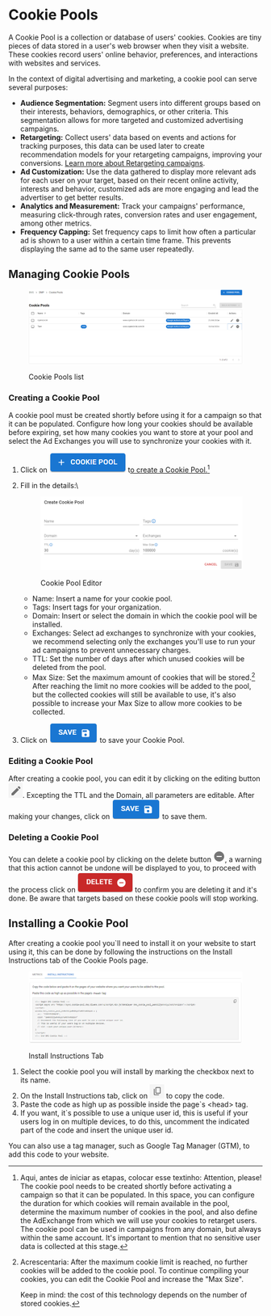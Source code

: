 # Cookie Pools

A Cookie Pool is a collection or database of users' cookies. Cookies are tiny pieces of data stored in a user's web browser when they visit a website. These cookies record users' online behavior, preferences, and interactions with websites and services.

In the context of digital advertising and marketing, a cookie pool can serve several purposes:

* **Audience Segmentation:** Segment users into different groups based on their interests, behaviors, demographics, or other criteria. This segmentation allows for more targeted and customized advertising campaigns.
* **Retargeting:** Collect users' data based on events and actions for tracking purposes, this data can be used later to create recommendation models for your retargeting campaigns, improving your conversions. [Learn more about Retargeting campaigns](../../solutions/retargeting.md).
* **Ad Customization:** Use the data gathered to display more relevant ads for each user on your target, based on their recent online activity, interests and behavior, customized ads are more engaging and lead the advertiser to get better results.
* **Analytics and Measurement:** Track your campaigns' performance, measuring click-through rates, conversion rates and user engagement, among other metrics.
* **Frequency Capping:** Set frequency caps to limit how often a particular ad is shown to a user within a certain time frame. This prevents displaying the same ad to the same user repeatedly.

## Managing Cookie Pools

<figure><img src="../../.gitbook/assets/image (20) (1).png" alt=""><figcaption><p>Cookie Pools list</p></figcaption></figure>

### Creating a Cookie Pool

A cookie pool must be created shortly before using it for a campaign so that it can be populated. Configure how long your cookies should be available before expiring, set how many cookies you want to store at your pool and select the Ad Exchanges you will use to synchronize your cookies with it.

1. Click on <img src="../../.gitbook/assets/image (1) (1) (1) (1) (1).png" alt="cookie pool button" data-size="line"> t[o create a Cookie Pool.](#user-content-fn-1)[^1]
2.  Fill in the details:\


    <figure><img src="../../.gitbook/assets/image (5) (1) (1).png" alt=""><figcaption><p>Cookie Pool Editor</p></figcaption></figure>

    * Name: Insert a name for your cookie pool.
    * Tags: Insert tags for your organization.
    * Domain: Insert or select the domain in which the cookie pool will be installed.
    * Exchanges: Select ad exchanges to synchronize with your cookies, we recommend selecting only the exchanges you'll use to run your ad campaigns to prevent unnecessary charges.
    * TTL: Set the number of days after which unused cookies will be deleted from the pool.
    * Max Size: Set the maximum amount of cookies that will be stored.[^2] After reaching the limit no more cookies will be added to the pool, but the collected cookies will still be available to use, it's also possible to increase your Max Size to allow more cookies to be collected.
3. Click on <img src="../../.gitbook/assets/image (6) (1) (1).png" alt="save button" data-size="line"> to save your Cookie Pool.

### Editing a Cookie Pool

After creating a cookie pool, you can edit it by clicking on the editing button <img src="../../.gitbook/assets/image (7) (1) (1).png" alt="editing button" data-size="line">. Excepting the TTL and the Domain, all parameters are editable. After making your changes, click on <img src="../../.gitbook/assets/image (6) (1) (1).png" alt="save button" data-size="line"> to save them.

### Deleting a Cookie Pool

You can delete a cookie pool by clicking on the delete button <img src="../../.gitbook/assets/image (8) (1).png" alt="delete button" data-size="original">, a warning that this action cannot be undone will be displayed to you, to proceed with the process click on <img src="../../.gitbook/assets/image (9) (1).png" alt="delete button" data-size="line"> to confirm you are deleting it and it's done. Be aware that targets based on these cookie pools will stop working.

## Installing a Cookie Pool

After creating a cookie pool you\`ll need to install it on your website to start using it, this can be done by following the instructions on the Install Instructions tab of the Cookie Pools page.

<figure><img src="../../.gitbook/assets/image (10) (1).png" alt=""><figcaption><p>Install Instructions Tab</p></figcaption></figure>

1. Select the cookie pool you will install by marking the checkbox next to its name.
2. On the Install Instructions tab, click on <img src="../../.gitbook/assets/image (11) (1).png" alt="" data-size="line"> to copy the code.
3. Paste the code as high up as possible inside the page\`s \<head> tag.
4. If you want, it\`s possible to use a unique user id, this is useful if your users log in on multiple devices,  to do this,  uncomment the indicated part of the code and insert the unique user id.

You can also use a tag manager, such as Google Tag Manager (GTM), to add this code to your website.



[^1]: Aqui, antes de iniciar as etapas, colocar esse textinho: Attention, please! The cookie pool needs to be created shortly before activating a campaign so that it can be populated. In this space, you can configure the duration for which cookies will remain available in the pool, determine the maximum number of cookies in the pool, and also define the AdExchange from which we will use your cookies to retarget users. The cookie pool can be used in campaigns from any domain, but always within the same account. It's important to mention that no sensitive user data is collected at this stage.

[^2]: Acrescentaria: After the maximum cookie limit is reached, no further cookies will be added to the cookie pool. To continue compiling your cookies, you can edit the Cookie Pool and increase the "Max Size".

    Keep in mind: the cost of this technology depends on the number of stored cookies.

